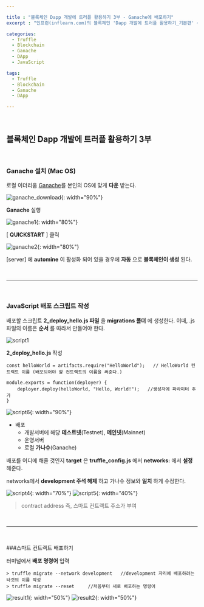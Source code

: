 ```yaml
---

title : "블록체인 Dapp 개발에 트러플 활용하기 3부 - Ganache에 배포하기"
excerpt : "인프런(inflearn.com)의 블록체인 'Dapp 개발에 트러플 활용하기_기본편' 수강하며 정리한 포스팅. 트러플 설치부터 스마트 컨트랙트, 로컬에 배포하기, Rinkeby에 배포하기, 단위테스트, 트러플 리액트 박스 열어보기, 리액트 애플리케이션과 결합하기를 포함한다."

categories:
  - Truffle
  - Blockchain
  - Ganache
  - DApp
  - JavaScript

tags:
  - Truffle
  - Blockchain
  - Ganache
  - DApp

---
```


<br/>

블록체인 Dapp 개발에 트러플 활용하기 3부
-------------------

<br/>

### Ganache 설치 (Mac OS)

로컬 이더리움 [Ganache](https://github.com/trufflesuite/ganache/releases)를 본인의 OS에 맞게 **다운** 받는다.

![ganache_download](/assets/pic/0406/ganache_download.png){: width="90%"}

**Ganache** 실행

![ganache1](/assets/pic/0406/ganache1.png){: width="80%"}

[ **QUICKSTART** ] 클릭

![ganache2](/assets/pic/0406/ganache2.png){: width="80%"}

[server] 에 **automine** 이 활성화 되어 있을 경우에 **자동** 으로 **블록체인이 생성** 된다.

<br/>

* * *

<br/>


### JavaScript 배포 스크립트 작성

배포할 스크립트 **2_deploy_hello.js 파일** 을 **migrations 폴더** 에 생성한다.
이때, .js 파일의 이름은 **순서** 를 따라서 만들어야 한다.

![script1](/assets/pic/0406/script1.png)

**2_deploy_hello.js** 작성

```
const helloWorld = artifacts.require("HelloWorld");   // HelloWorld 컨트랙트 이름 (배포되어야 할 컨트랙트의 이름을 써준다.)

module.exports = function(deployer) {
    deployer.deploy(helloWorld, "Hello, World!");   //생성자에 파라미터 추가
}
```
![script6](/assets/pic/0406/script6.png){: width="90%"}

- 배포
  - 개발서버에 해당 **테스트넷**(Testnet), **메인넷**(Mainnet)
  - 운영서버
  - 로컬 **가나슈**(Ganache)

배포를 어디에 해줄 것인지 **target** 은 **truffle_config.js** 에서 **networks:** 에서 **설정** 해준다.

networks에서 **development 주석 해제** 하고 가나슈 정보와 **일치** 하게 수정한다.

![script4](/assets/pic/0406/script4.png){: width="70%"}
![script5](/assets/pic/0406/script5_v76ndgs8s.png){: width="40%"}
> contract address 즉, 스마트 컨트랙트 주소가 부여

<br/>

* * *

<br/>

###스마트 컨트랙트 배포하기

터미널에서 **배포 명령어** 입력
```
> truffle migrate --network development   //development 자리에 배포하려는 타겟의 이름 작성
> truffle migrate --reset     //처음부터 새로 배포하는 명령어
```

![result1](/assets/result1.png){: width="50%"} ![result2](/assets/result2.png){: width="50%"}

<br/>
<br/>
<br/>
<br/>
<br/>
